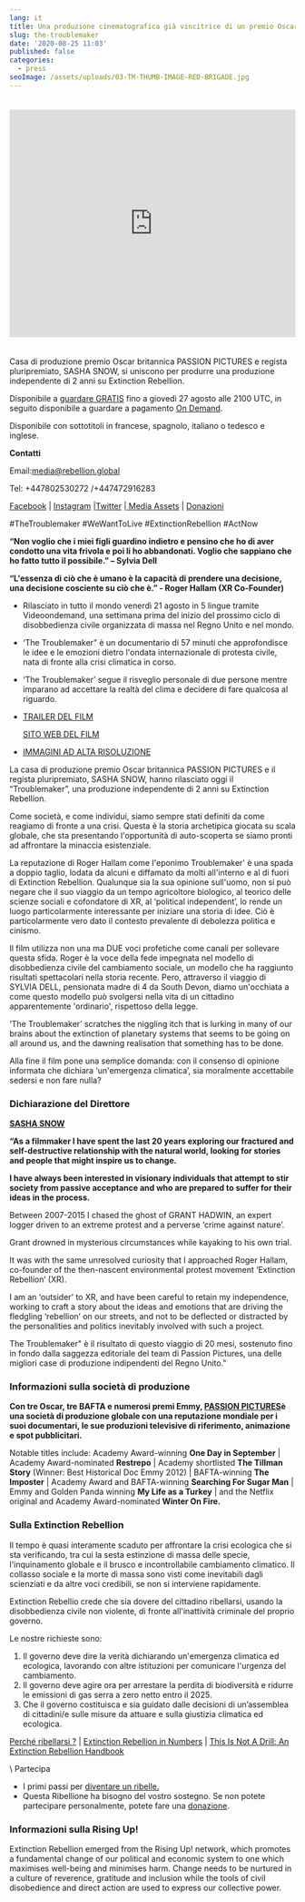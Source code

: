 ```yaml
---
lang: it
title: Una produzione cinematografica già vincitrice di un premio Oscar rilascia un film riguardo Extinction Rebellion
slug: the-troublemaker
date: '2020-08-25 11:03'
published: false
categories:
  - press
seoImage: /assets/uploads/03-TM-THUMB-IMAGE-RED-BRIGADE.jpg
---
```


<iframe style="width: 100%; height: 25rem; max-height: 50vh; margin: 1.25rem 0;" src="https://player.vimeo.com/video/443364512?title=0&byline=0&portrait=0" frameborder="0" allow="autoplay; fullscreen" allowfullscreen></iframe>

Casa di produzione premio Oscar britannica PASSION PICTURES e regista
pluripremiato, SASHA SNOW, si uniscono per produrre una produzione
independente di 2 anni su Extinction Rebellion.

Disponibile a [guardare GRATIS](https://vimeo.com/443364512) fino a giovedì
27 agosto alle 2100 UTC, in seguito disponibile a guardare a pagamento [On
Demand](https://vimeo.com/ondemand/thetroublemaker).

Disponibile con sottotitoli in francese, spagnolo, italiano o tedesco e
inglese.

**Contatti**

Email:media@rebellion.global

Tel: +447802530272 /+447472916283

[Facebook](https://www.facebook.com/ExtinctionRebellion/) |
[Instagram](https://www.instagram.com/extinctionrebellion/)
|[Twitter](https://twitter.com/ExtinctionR) |[ Media
Assets](https://show.pics.io/xr-global-media-resources-public/) |
[Donazioni](https://chuffed.org/pay/campaign/62932)

\#TheTroublemaker #WeWantToLive #ExtinctionRebellion #ActNow

**“Non voglio che i miei figli guardino indietro e pensino che ho di aver condotto una vita frivola e poi li ho abbandonati. Voglio che sappiano che ho fatto tutto il possibile.” – Sylvia Dell**

**“L'essenza di ciò che è umano è la capacità di prendere una decisione, una decisione cosciente su ciò che è.” - Roger Hallam (XR Co-Founder)**

* Rilasciato in tutto il mondo venerdì 21 agosto in 5 lingue tramite
  Videoondemand, una settimana prima del inizio del prossimo ciclo di
  disobbedienza civile organizzata di massa nel Regno Unito e nel mondo.
* ‘The Troublemaker” è un documentario di 57 minuti che approfondisce le
  idee e le emozioni dietro l'ondata internazionale di protesta civile, nata
  di fronte alla crisi climatica in corso.
* ‘The Troublemaker’ segue il risveglio personale di due persone mentre
  imparano ad accettare la realtà del clima e decidere di fare qualcosa al
  riguardo.
* [TRAILER DEL FILM](https://www.thetroublemakermovie.com/preview)

  [SITO WEB DEL FILM](https://www.thetroublemakermovie.com/)
* [IMMAGINI AD ALTA RISOLUZIONE](https://wetransfer.com/downloads/a513836f278418bc51407e0ee562b5d120200817094530/ce33200e73a46f61d89cc8f7aa7ef44220200817094554/426100)

La casa di produzione premio Oscar britannica PASSION PICTURES e il regista
pluripremiato, SASHA SNOW, hanno rilasciato oggi il “Troublemaker”, una
produzione independente di 2 anni su Extinction Rebellion.

Come società, e come individui, siamo sempre stati definiti da come reagiamo
di fronte a una crisi. Questa è la storia archetipica giocata su scala
globale, che sta presentando l'opportunità di auto-scoperta se siamo pronti
ad affrontare la minaccia esistenziale.

La reputazione di Roger Hallam come l'eponimo Troublemaker' è una spada a
doppio taglio, lodata da alcuni e diffamato da molti all'interno e al di
fuori di Extinction Rebellion. Qualunque sia la sua opinione sull'uomo, non
si può negare che il suo viaggio da un tempo agricoltore biologico, al
teorico delle scienze sociali e cofondatore di XR, al ‘political
independent’, lo rende un luogo particolarmente interessante per iniziare
una storia di idee. Ciò è particolarmente vero dato il contesto prevalente
di debolezza politica e cinismo.

Il film utilizza non una ma DUE voci profetiche come canali per sollevare
questa sfida. Roger è la voce della fede impegnata nel modello di
disobbedienza civile del cambiamento sociale, un modello che ha raggiunto
risultati spettacolari nella storia recente. Pero, attraverso il viaggio di
SYLVIA DELL, pensionata madre di 4 da South Devon, diamo un'occhiata a come
questo modello può svolgersi nella vita di un cittadino apparentemente
'ordinario', rispettoso della legge.

‘The Troublemaker’ scratches the niggling itch that is lurking in many of
our brains about the extinction of planetary systems that seems to be going
on all around us, and the dawning realisation that something has to be done.

Alla fine il film pone una semplice domanda: con il consenso di opinione
informata che dichiara ‘un'emergenza climatica’, sia moralmente accettabile
sedersi e non fare nulla?

### Dichiarazione del Direttore

**[SASHA SNOW](https://www.sashasnow.com/)**

**“As a filmmaker I have spent the last 20 years exploring our fractured and self-destructive relationship with the natural world, looking for stories and people that might inspire us to change.**

**I have always been interested in visionary individuals that attempt to stir society from passive acceptance and who are prepared to suffer for their ideas in the process.**

Between 2007-2015 I chased the ghost of GRANT HADWIN, an expert logger
driven to an extreme protest and a perverse ‘crime against nature’.

Grant drowned in mysterious circumstances while kayaking to his own trial.

It was with the same unresolved curiosity that I approached Roger Hallam,
co-founder of the then-nascent environmental protest movement ‘Extinction
Rebellion’ (XR).

I am an ‘outsider’ to XR, and have been careful to retain my independence,
working to craft a story about the ideas and emotions that are driving the
fledgling ‘rebellion’ on our streets, and not to be deflected or distracted
by the personalities and politics inevitably involved with such a project.

The Troublemaker" è il risultato di questo viaggio di 20 mesi, sostenuto
fino in fondo dalla saggezza editoriale del team di Passion Pictures, una
delle migliori case di produzione indipendenti del Regno Unito."

### Informazioni sulla società di produzione

**Con tre Oscar, tre BAFTA e numerosi premi Emmy, [PASSION PICTURES](http://www.passion-pictures.com/)è una società di produzione globale con una reputazione mondiale per i suoi documentari, le sue produzioni televisive di riferimento, animazione e spot pubblicitari.**

Notable titles include: Academy Award-winning **One Day in September** |
Academy Award-nominated **Restrepo** | Academy shortlisted **The Tillman
Story** (Winner: Best Historical Doc Emmy 2012) | BAFTA-winning **The
Imposter** | Academy Award and BAFTA-winning **Searching For Sugar Man** |
Emmy and Golden Panda winning **My Life as a Turkey** | and the Netflix
original and Academy Award-nominated **Winter On Fire.**

### Sulla Extinction Rebellion

Il tempo è quasi interamente scaduto per affrontare la crisi ecologica che
si sta verificando, tra cui la sesta estinzione di massa delle specie,
l'inquinamento globale e il brusco e incontrollabile cambiamento
climatico. Il collasso sociale e la morte di massa sono visti come
inevitabili dagli scienziati e da altre voci credibili, se non si interviene
rapidamente.

Extinction Rebellio crede che sia dovere del cittadino ribellarsi, usando la
disobbedienza civile non violente, di fronte all'inattività criminale del
proprio governo.

Le nostre richieste sono:

1. Il governo deve dire la verità dichiarando un'emergenza climatica ed
   ecologica, lavorando con altre istituzioni per comunicare l'urgenza del
   cambiamento.
2. Il governo deve agire ora per arrestare la perdita di biodiversità e
   ridurre le emissioni di gas serra a zero netto entro il 2025.
3. Che il governo costituisca e sia guidato dalle decisioni di un’assemblea
   di cittadini/e sulle misure da attuare e sulla giustizia climatica ed
   ecologica.

[Perché ribellarsi ?](https://rebellion.global/why-rebel/) | [Extinction
Rebellion in
Numbers](https://docs.google.com/document/d/11E9MUhXWyxweCDKwJqBRZEDLGam268iwUqVAAUG8dus/)
| [This Is Not A Drill: An Extinction Rebellion
Handbook](https://www.penguin.co.uk/books/314/314671/this-is-not-a-drill/9780141991443.html)

\ Partecipa

* I primi passi per [diventare un
  ribelle.](https://rebellion.global/get-involved/)
* Questa Ribellione ha bisogno del vostro sostegno. Se non potete
  partecipare personalmente, potete fare una
  [donazione](https://chuffed.org/project/xrinternational).

### Informazioni sulla Rising Up!

Extinction Rebellion emerged from the Rising Up! network, which promotes a
fundamental change of our political and economic system to one which
maximises well-being and minimises harm. Change needs to be nurtured in a
culture of reverence, gratitude and inclusion while the tools of civil
disobedience and direct action are used to express our collective power.

